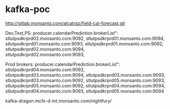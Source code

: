 # kafka-poc


http://gitlab.monsanto.com/alcatraz/field-cal-forecast.git

Dev,Test,PS: 
producer.calendarPrediction.brokerList": 
stlutpsdkrprd02.monsanto.com:9092,
stlutpsdkrprd01.monsanto.com:9094,
stlutpsdkrprd01.monsanto.com:9093,
stlutpsdkrprd01.monsanto.com:9092,
stlutpsdkrprd02.monsanto.com:9094,
stlutpsdkrprd02.monsanto.com:9093,

Prod brokers:
producer.calendarPrediction.brokerList": 
stlutpsdkrprd04.monsanto.com:9092,
stlutpsdkrprd03.monsanto.com:9094,
stlutpsdkrprd03.monsanto.com:9093,
stlutpsdkrprd03.monsanto.com:9092,
stlutpsdkrprd05.monsanto.com:9093,
stlutpsdkrprd05.monsanto.com:9092,
stlutpsdkrprd04.monsanto.com:9094,
stlutpsdkrprd04.monsanto.com:9093,
stlutpsdkrprd05.monsanto.com:9094

kafka-dragon.mcfs-d-int.monsanto.com/nightfury/
